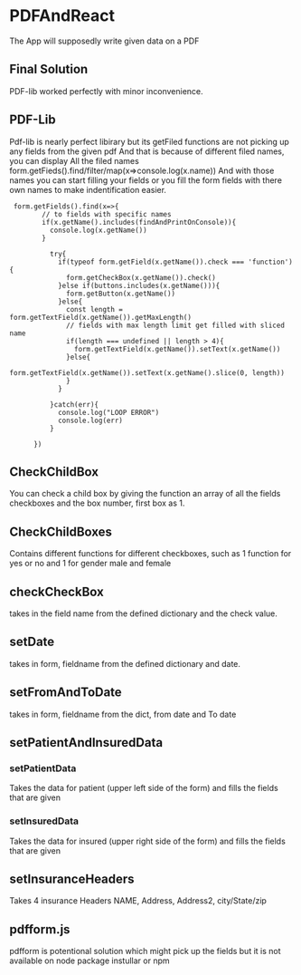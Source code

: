 # PDFAndReact
The App will supposedly write given data on a PDF

## Final Solution
PDF-lib worked perfectly with minor inconvenience. 

## PDF-Lib 
Pdf-lib is nearly perfect libirary but its getFiled 
functions are not picking up any fields from the given pdf
And that is because of different filed names, you can display
All the filed names form.getFieds().find/filter/map(x=>console.log(x.name))
And with those names you can start filling your fields
or you fill the form fields with there own names to make indentification easier.

~~~
 form.getFields().find(x=>{
        // to fields with specific names
        if(x.getName().includes(findAndPrintOnConsole)){
          console.log(x.getName())
        }
       
          try{
            if(typeof form.getField(x.getName()).check === 'function'){
              form.getCheckBox(x.getName()).check()
            }else if(buttons.includes(x.getName())){
              form.getButton(x.getName())
            }else{
              const length = form.getTextField(x.getName()).getMaxLength()
              // fields with max length limit get filled with sliced name
              if(length === undefined || length > 4){
                form.getTextField(x.getName()).setText(x.getName())
              }else{
                form.getTextField(x.getName()).setText(x.getName().slice(0, length))
              }
            }
  
          }catch(err){
            console.log("LOOP ERROR")
            console.log(err)
          }
      
      })
~~~

## CheckChildBox
You can check a child box by giving the function an array of all 
the fields checkboxes and the box number, first box as 1.

## CheckChildBoxes
Contains different functions for different checkboxes, such as 
1 function for yes or no and 1 for gender male and female

## checkCheckBox
takes in the field name from the defined dictionary and the check 
value.

## setDate
takes in form, fieldname from the defined dictionary and date.

## setFromAndToDate
takes in form, fieldname from the dict, from date
and To date

## setPatientAndInsuredData

### setPatientData
Takes the data for patient (upper left side of the form) and fills the fields that are given

### setInsuredData
Takes the data for insured (upper right side of the form) and 
fills the fields that are given

## setInsuranceHeaders
Takes 4 insurance Headers NAME, Address, Address2, city/State/zip

## pdfform.js
pdfform is potentional solution which might pick up the fields
but it is not available on node package instullar or npm 
